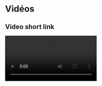 # Vidéos

## Video short link

<video src="https://youtu.be/Vlz9YT03LJk" /> 

## Same video full link

<video src="https://www.youtube.com/watch?v=Vlz9YT03LJk"/>

## Video broken with a short link

<video src="https://youtu.be/vlNESRmGGlg"/>

## Same video full link-2

<video src="https://www.youtube.com/watch?v=vlNESRmGGlg"/>

comment
text<!-- wat a comment!!! --> <code>code</code>

hello

[comment]: <> (This is a comment, it will not be included)
hello

[comment]: <> (in  the output file unless you use it in)

[comment]: <> (a reference style link.)


[//]: <> (This is also a comment.)

[//]: # (This may be the most platform independent comment)


